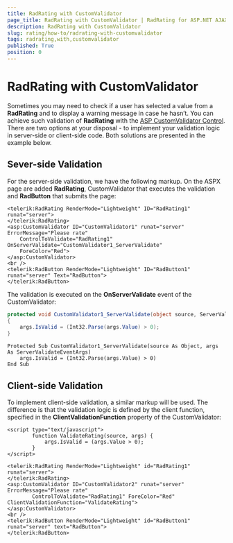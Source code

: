 ```yaml
---
title: RadRating with CustomValidator
page_title: RadRating with CustomValidator | RadRating for ASP.NET AJAX Documentation
description: RadRating with CustomValidator
slug: rating/how-to/radrating-with-customvalidator
tags: radrating,with,customvalidator
published: True
position: 0
---
```


# RadRating with CustomValidator

Sometimes you may need to check if a user has selected a value from a **RadRating** and to display a warning message in case he hasn’t. You can achieve such validation of **RadRating** with the [ASP CustomValidator Control](http://msdn.microsoft.com/en-us/library/9eee01cx%28v=vs.71%29.aspx). There are two options at your disposal - to implement your validation logic in server-side or client-side code. Both solutions are presented in the example below.

## Sever-side Validation

For the server-side validation, we have the following markup. On the ASPX page are added **RadRating**, CustomValidator that executes the validation and **RadButton** that submits the page:

````ASP.NET
<telerik:RadRating RenderMode="Lightweight" ID="RadRating1" runat="server">
</telerik:RadRating>
<asp:CustomValidator ID="CustomValidator1" runat="server" ErrorMessage="Please rate"
	ControlToValidate="RadRating1" OnServerValidate="CustomValidator1_ServerValidate"
	ForeColor="Red">
</asp:CustomValidator>
<br />
<telerik:RadButton RenderMode="Lightweight" ID="RadButton1" runat="server" Text="RadButton">
</telerik:RadButton>
````

The validation is executed on the **OnServerValidate** event of the CustomValidator:

````C#
protected void CustomValidator1_ServerValidate(object source, ServerValidateEventArgs args)
{
	args.IsValid = (Int32.Parse(args.Value) > 0);
}
````
````VB
Protected Sub CustomValidator1_ServerValidate(source As Object, args As ServerValidateEventArgs)
	args.IsValid = (Int32.Parse(args.Value) > 0)
End Sub
````

## Client-side Validation

To implement client-side validation, a similar markup will be used. The difference is that the validation logic is defined by the client function, specified in the **ClientValidationFunction** property of the CustomValidator:

````ASP.NET
<script type="text/javascript">
		function ValidateRating(source, args) {
			args.IsValid = (args.Value > 0);
		}
</script>

<telerik:RadRating RenderMode="Lightweight" id="RadRating1" runat="server">
</telerik:RadRating>
<asp:CustomValidator ID="CustomValidator2" runat="server" ErrorMessage="Please rate"
		ControlToValidate="RadRating1" ForeColor="Red" ClientValidationFunction="ValidateRating">
</asp:CustomValidator>
<br />
<telerik:RadButton RenderMode="Lightweight" id="RadButton1" runat="server" text="RadButton">
</telerik:RadButton>
````


